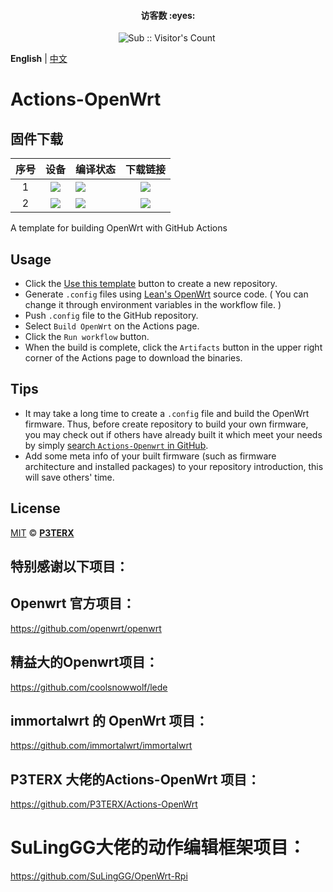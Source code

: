 <h4 align="center">访客数 :eyes:</h4>

<p align="center">
<img  src="https://profile-counter.glitch.me/wwz09_Actions-Openwrt-test/count.svg" alt="Sub :: Visitor's Count" />
 <img width=0 height=0 src="https://profile-counter.glitch.me/wwz09/count.svg" alt="wwz09:: Visitor's Count" />
</p>


**English** | [中文](https://p3terx.com/archives/build-openwrt-with-github-actions.html)

# Actions-OpenWrt

      
          
## 固件下载
| 序号 | 设备 | 编译状态 | 下载链接 |
| :----: | :----: | :---- | :----: |
| 1 | [![](https://img.shields.io/badge/OpenWrt-CM520-blue?style=flat-square)](https://github.com/wwz09/Actions-Openwrt-test/blob/master/.github/workflows/build-openwrt-CM520.yml) | [![](https://img.shields.io/github/actions/workflow/status/wwz09/Actions-Openwrt-test/build-openwrt-CM520.yml?branch=main&label=CM520&logo=openwrt&style=flat-square)](https://github.com/wwz09/Actions-Openwrt-test/actions/workflows/build-openwrt-CM520.yml) | [![](https://shields.io/badge/-下载固件-informational?style=flat-square)](https://github.com/wwz09/Actions-Openwrt-test/releases) |
| 2 | [![](https://img.shields.io/badge/OpenWrt-GDOCKYT-blue?style=flat-square)](https://github.com/wwz09/Actions-Openwrt-test/blob/master/.github/workflows/build-openwrt-GDOCK-KYT.yml) | [![](https://img.shields.io/github/actions/workflow/status/wwz09/Actions-Openwrt-test/build-openwrt-GDOCK-KYT.yml?branch=main&label=GDOCKYT&logo=openwrt&style=flat-square)](https://github.com/wwz09/Actions-Openwrt-test/actions/workflows/build-openwrt-GDOCK-KYT.yml) | [![](https://shields.io/badge/-下载固件-informational?style=flat-square)](https://github.com/wwz09/Actions-Openwrt-test/releases) |

A template for building OpenWrt with GitHub Actions

## Usage

- Click the [Use this template](https://github.com/P3TERX/Actions-OpenWrt/generate) button to create a new repository.
- Generate `.config` files using [Lean's OpenWrt](https://github.com/coolsnowwolf/lede) source code. ( You can change it through environment variables in the workflow file. )
- Push `.config` file to the GitHub repository.
- Select `Build OpenWrt` on the Actions page.
- Click the `Run workflow` button.
- When the build is complete, click the `Artifacts` button in the upper right corner of the Actions page to download the binaries.

## Tips

- It may take a long time to create a `.config` file and build the OpenWrt firmware. Thus, before create repository to build your own firmware, you may check out if others have already built it which meet your needs by simply [search `Actions-Openwrt` in GitHub](https://github.com/search?q=Actions-openwrt).
- Add some meta info of your built firmware (such as firmware architecture and installed packages) to your repository introduction, this will save others' time.

## License

[MIT](https://github.com/P3TERX/Actions-OpenWrt/blob/main/LICENSE) © [**P3TERX**](https://p3terx.com)

## 特别感谢以下项目：

## Openwrt 官方项目：

https://github.com/openwrt/openwrt

## 精益大的Openwrt项目：

https://github.com/coolsnowwolf/lede

## immortalwrt 的 OpenWrt 项目：

https://github.com/immortalwrt/immortalwrt

## P3TERX 大佬的Actions-OpenWrt 项目：

https://github.com/P3TERX/Actions-OpenWrt

# SuLingGG大佬的动作编辑框架项目：

https://github.com/SuLingGG/OpenWrt-Rpi